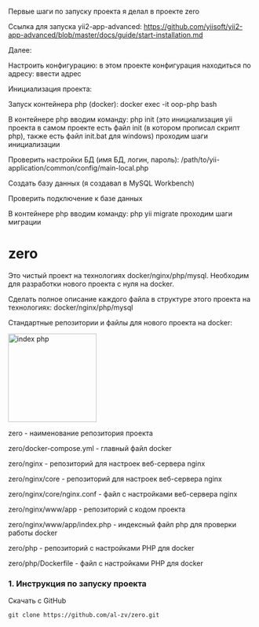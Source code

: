 Первые шаги по запуску проекта я делал в проекте zero

Ссылка для запуска yii2-app-advanced:
https://github.com/yiisoft/yii2-app-advanced/blob/master/docs/guide/start-installation.md

Далее:

Настроить конфигурацию: в этом проекте конфигурация находиться по адресу: ввести адрес

Инициализация проекта:

Запуск контейнера php (docker):
docker exec -it oop-php bash

В контейнере php вводим команду:
php init
(это инициализация yii проекта в самом проекте есть файл init (в котором прописал скрипт php), также есть файл init.bat для windows)
проходим шаги инициализации

Проверить настройки БД (имя БД, логин, пароль):
/path/to/yii-application/common/config/main-local.php

Создать базу данных (я создавал в MySQL Workbench)

Проверить подключение к базе данных

В контейнере php вводим команду:
php yii migrate
проходим шаги миграции

# zero

Это чистый проект на технологиях docker/nginx/php/mysql. Необходим для разработки нового проекта с нуля на docker.

Сделать полное описание каждого файла в структуре этого проекта на технологиях: docker/nginx/php/mysql

Стандартные репозитории и файлы для нового проекта на docker:

<img width="180" alt="index php" src="https://github.com/al-zv/zero/assets/63869857/77fd833a-1d9b-4e59-96e5-4f60e80f1e69">

zero - наименование репозитория проекта

zero/docker-compose.yml - главный файл docker


zero/nginx - репозиторий для настроек веб-сервера nginx

zero/nginx/core - репозиторий для настроек веб-сервера nginx

zero/nginx/core/nginx.conf - файл с настройками веб-сервера nginx


zero/nginx/www/app - репозиторий с кодом проекта

zero/nginx/www/app/index.php - индексный файл php для проверки работы docker


zero/php - репозиторий с настройками PHP для docker

zero/php/Dockerfile - файл с настройками PHP для docker

### <a name="21">1. Инструкция по запуску проекта</a> 

Скачать с GitHub

    git clone https://github.com/al-zv/zero.git

